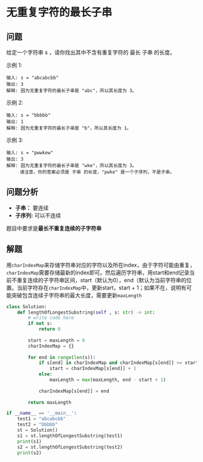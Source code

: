 # 无重复字符的最长子串
## 问题
给定一个字符串 s ，请你找出其中不含有重复字符的 最长
子串
 的长度。



示例 1:
```
输入: s = "abcabcbb"
输出: 3
解释: 因为无重复字符的最长子串是 "abc"，所以其长度为 3。
```
示例 2:
```
输入: s = "bbbbb"
输出: 1
解释: 因为无重复字符的最长子串是 "b"，所以其长度为 1。
```
示例 3:
```
输入: s = "pwwkew"
输出: 3
解释: 因为无重复字符的最长子串是 "wke"，所以其长度为 3。
     请注意，你的答案必须是 子串 的长度，"pwke" 是一个子序列，不是子串。
```
## 问题分析
- **子串：** 要连续
- **子序列:** 可以不连续

题目中要求是**最长不重复连续的子字符串**
## 解题
用`charIndexMap`来存储字符串对应的字符以及所在index，由于字符可能由重复，`charIndexMap`需要存储最新的index即可。然后遍历字符串，用start和end记录当前不重复连续的子字符串区间，start（默认为0），end（默认为当前字符串的位置。当前字符存在`charIndexMap`中，更新start，start + 1；如果不在，说明有可能突破包含连续子字符串的最大长度，需要更新`maxLength`  
```python
class Solution:
    def lengthOfLongestSubstring(self , s: str) -> int:
        # write code here
        if not s:
            return 0
    
        start = maxLength = 0
        charIndexMap = {}
        
        for end in range(len(s)):
            if s[end] in charIndexMap and charIndexMap[s[end]] >= start:
                start = charIndexMap[s[end]] + 1
            else:
                maxLength = max(maxLength, end - start + 1)
            
            charIndexMap[s[end]] = end
            
        return maxLength

if __name__ == '__main__':
    test1 = "abcabcbb"
    test2 = "bbbbb"
    st = Solution()
    s1 = st.lengthOfLongestSubstring(test1)
    print(s1)
    s2 = st.lengthOfLongestSubstring(test2)
    print(s2)
```
